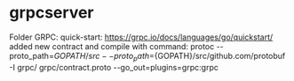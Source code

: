 # grpcserver
Folder GRPC:
quick-start: https://grpc.io/docs/languages/go/quickstart/
added new contract and compile with command:
protoc --proto_path=${GOPATH}/src --proto_path=${GOPATH}/src/github.com/protobuf -I  grpc/  grpc/contract.proto --go_out=plugins=grpc:grpc


